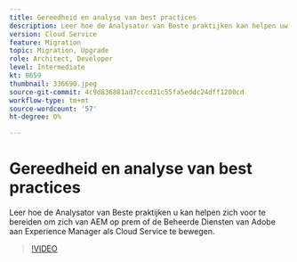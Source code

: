 ```yaml
---
title: Gereedheid en analyse van best practices
description: Leer hoe de Analysator van Beste praktijken kan helpen uw toepassing om als Cloud Service worden bewogen aan Experience Manager
version: Cloud Service
feature: Migration
topic: Migration, Upgrade
role: Architect, Developer
level: Intermediate
kt: 8659
thumbnail: 336690.jpeg
source-git-commit: 4c9d836881ad7cccd31c55fa5eddc24dff1200cd
workflow-type: tm+mt
source-wordcount: '57'
ht-degree: 0%

---
```



# Gereedheid en analyse van best practices

Leer hoe de Analysator van Beste praktijken u kan helpen zich voor te bereiden om zich van AEM op prem of de Beheerde Diensten van Adobe aan Experience Manager als Cloud Service te bewegen.

>[!VIDEO](https://video.tv.adobe.com/v/336690/?quality=12&learn=on)

